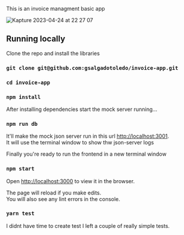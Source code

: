 This is an invoice managment basic app

![Kapture 2023-04-24 at 22 27 07](https://user-images.githubusercontent.com/1288502/234168055-a78c4531-c9ef-4097-a4b0-55e9f247a394.gif)


## Running locally

Clone the repo and install the libraries

### `git clone git@github.com:gsalgadotoledo/invoice-app.git`
### `cd invoice-app`
### `npm install`

After installing dependencies start the mock server running...

### `npm run db`

It'll make the mock json server run in this url [http://localhost:3001](http://localhost:3001).<br />
It will use the terminal window to show thw json-server logs


Finally you're ready to run the frontend in a new terminal window

### `npm start`

Open [http://localhost:3000](http://localhost:3000) to view it in the browser.

The page will reload if you make edits.<br />
You will also see any lint errors in the console.

### `yarn test`

I didnt have time to create test I left a couple of really simple tests.<br />

